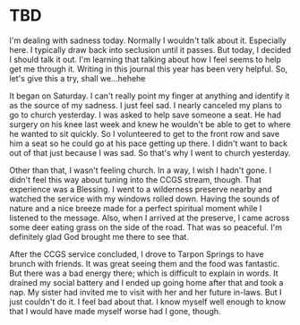 # TBD

I'm dealing with sadness today. Normally I wouldn't talk about it. Especially here. I typically draw back into seclusion until it passes. But today, I decided I should talk it out. I'm learning that talking about how I feel seems to help get me through it. Writing in this journal this year has been very helpful. So, let's give this a try, shall we...hehehe

It began on Saturday. I can't really point my finger at anything and identify it as the source of my sadness. I just feel sad. I nearly canceled my plans to go to church yesterday. I was asked to help save someone a seat. He had surgery on his knee last week and knew he wouldn't be able to get to where he wanted to sit quickly. So I volunteered to get to the front row and save him a seat so he could go at his pace getting up there. I didn't want to back out of that just because I was sad. So that's why I went to church yesterday.

Other than that, I wasn't feeling church. In a way, I wish I hadn't gone. I didn't feel this way about tuning into the CCGS stream, though. That experience was a Blessing. I went to a wilderness preserve nearby and watched the service with my windows rolled down. Having the sounds of nature and a nice breeze made for a perfect spiritual moment while I listened to the message. Also, when I arrived at the preserve, I came across some deer eating grass on the side of the road. That was so peaceful. I'm definitely glad God brought me there to see that.

After the CCGS service concluded, I drove to Tarpon Springs to have brunch with friends. It was great seeing them and the food was fantastic. But there was a bad energy there; which is difficult to explain in words. It drained my social battery and I ended up going home after that and took a nap. My sister had invited me to visit with her and her future in-laws. But I just couldn't do it. I feel bad about that. I know myself well enough to know that I would have made myself worse had I gone, though.